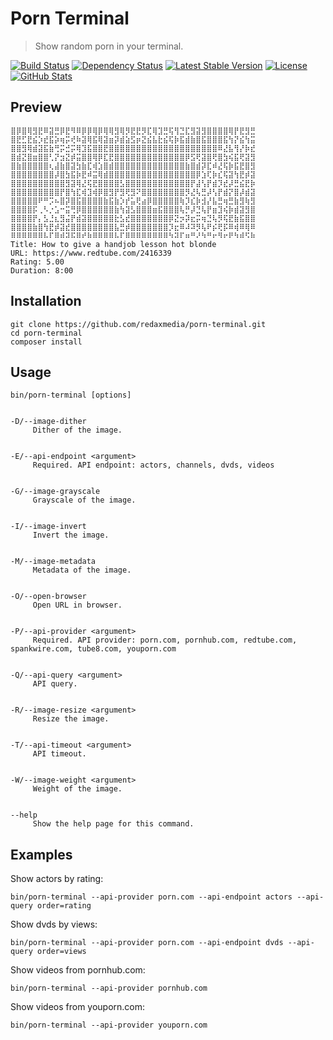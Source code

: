 Porn Terminal
=============

> Show random porn in your terminal.

[![Build Status](https://img.shields.io/travis/redaxmedia/porn-terminal.svg)](https://travis-ci.org/redaxmedia/porn-terminal)
[![Dependency Status](https://gemnasium.com/badges/github.com/redaxmedia/porn-terminal.svg)](https://gemnasium.com/github.com/redaxmedia/porn-terminal)
[![Latest Stable Version](https://img.shields.io/packagist/v/redaxmedia/porn-terminal.svg)](https://packagist.org/packages/redaxmedia/porn-terminal)
[![License](https://img.shields.io/packagist/l/redaxmedia/porn-terminal.svg)](https://packagist.org/packages/redaxmedia/porn-terminal)
[![GitHub Stats](https://img.shields.io/badge/github-stats-ff5500.svg)](http://githubstats.com/redaxmedia/porn-terminal)


Preview
-------

```
⣿⡿⣿⢿⣻⣟⠿⣽⣛⡿⣟⠻⠿⡿⡿⢿⡿⢿⢿⣻⢿⡻⣟⣟⡻⣏⢿⣹⣛⢯⢻⣙⣏⣻⣽⣻⣿⣿⣿⣿⢿⡟⣟⣻⣛
⣿⣟⣋⣟⣮⡱⣞⣯⡵⢶⡭⢞⠷⣽⢿⣯⢿⣽⣶⡽⣾⣵⣫⡶⣝⣮⣧⣗⣮⢯⡷⣯⣾⣷⣿⣯⣿⣿⣿⣯⢳⡝⣮⢳⣭
⣿⣿⣻⢿⣾⣽⣯⣷⢛⡭⣚⡭⢿⣹⣯⣿⣿⣟⣿⣿⣿⣿⣿⣿⣿⣿⣿⣿⣿⣿⣿⣿⣿⣿⣿⣿⣿⣿⠿⣜⣧⢻⡜⡷⣞
⣿⣾⣝⣿⣶⣿⣿⢃⡝⣲⣝⡾⣭⣿⣿⢿⡿⣏⣟⣿⣿⣿⣿⣿⣿⣿⣿⣿⣿⣿⣿⣿⡿⣫⢟⣽⣿⢟⣿⣳⢮⣯⢟⣽⣻
⣿⣷⣿⣿⣿⣿⣿⢆⣼⣷⣿⣽⣳⣷⣏⢾⣱⣿⣾⣿⣿⣿⣿⣿⣿⣿⣿⣿⣿⣿⣿⣿⣷⣿⣾⡽⣏⠾⣜⢯⡷⣯⣟⣿⣻
⣿⣿⣿⣿⣿⣿⣿⣿⡼⣿⣳⣯⡷⣟⠾⣭⢿⣾⣿⣿⣿⣿⣿⣿⣿⣿⣿⣿⣿⣿⣿⣿⣿⣿⡿⣱⢏⡷⣎⢯⣽⢳⣟⡾⣽
⣿⣿⣿⣿⣿⣿⣿⣿⣿⣿⣻⣽⢿⣜⢯⣟⣿⣿⣿⣿⣣⣿⣿⣿⣿⣿⣿⣿⣿⣿⣿⣿⣿⡟⣼⢣⡟⣾⡹⣞⡼⣛⣮⣟⡷
⣿⣿⣿⣿⣿⣿⣿⣿⣿⡟⣿⢳⣏⢾⣹⢾⡿⣿⣻⡟⣻⢟⣻⠝⣿⣿⣿⣿⣿⣿⣿⣿⡻⣜⢧⣛⡼⢣⡟⣾⡝⣿⡼⣾⣽
⣿⣿⣿⣿⣿⠟⠛⡩⠦⣿⡽⣿⣯⣿⣿⣿⣿⣷⣯⣷⡱⡞⣥⢟⣴⡿⣿⣿⣿⣿⣿⢷⡹⣎⡷⣺⡜⣧⣛⢶⣛⣷⣻⢷⣻
⣿⣿⣿⣿⡯⢀⠣⡐⣡⠒⣭⢛⡿⣿⣿⣿⣿⣿⣿⣷⢳⣽⣣⣿⣿⣿⣶⣯⣿⣿⣿⢧⡛⡼⣙⢧⡟⣶⣹⢮⡷⣾⣽⣻⣿
⣿⣿⣿⣿⡟⡄⣣⣘⣆⣻⣬⡟⣾⣽⣿⣿⣿⣿⣿⣗⣣⣞⣿⣿⣿⣿⣿⣿⣿⡿⣝⡲⡽⣖⡭⢶⣙⢧⡻⢯⣟⣷⣯⣿⣿
⣿⣿⣿⣿⣷⣿⢳⣟⡾⣽⣞⣿⣿⣿⣿⣿⣿⣿⣿⣧⣛⡾⣿⣿⣿⣿⣿⣿⣿⡹⣖⠿⠼⠽⡻⢧⠟⡮⢟⡯⠿⢾⠿⢿⠿
⠿⠿⠿⠿⠿⠿⠧⠏⠿⠾⠽⠯⠿⠞⠷⠿⠿⠿⠿⠧⠏⠿⠿⠿⠿⠿⠿⠿⠿⠳⠽⠏⠶⠛⠜⠳⠛⠖⠻⠖⠟⠳⠾⠫⠷
Title: How to give a handjob lesson hot blonde
URL: https://www.redtube.com/2416339
Rating: 5.00
Duration: 8:00
```


Installation
------------

```
git clone https://github.com/redaxmedia/porn-terminal.git
cd porn-terminal
composer install
```


Usage
-----

```
bin/porn-terminal [options]


-D/--image-dither
     Dither of the image.


-E/--api-endpoint <argument>
     Required. API endpoint: actors, channels, dvds, videos


-G/--image-grayscale
     Grayscale of the image.


-I/--image-invert
     Invert the image.


-M/--image-metadata
     Metadata of the image.


-O/--open-browser
     Open URL in browser.


-P/--api-provider <argument>
     Required. API provider: porn.com, pornhub.com, redtube.com, spankwire.com, tube8.com, youporn.com


-Q/--api-query <argument>
     API query.


-R/--image-resize <argument>
     Resize the image.


-T/--api-timeout <argument>
     API timeout.


-W/--image-weight <argument>
     Weight of the image.


--help
     Show the help page for this command.
```


Examples
--------

Show actors by rating:

```
bin/porn-terminal --api-provider porn.com --api-endpoint actors --api-query order=rating
```

Show dvds by views:

```
bin/porn-terminal --api-provider porn.com --api-endpoint dvds --api-query order=views
```

Show videos from pornhub.com:

```
bin/porn-terminal --api-provider pornhub.com
```

Show videos from youporn.com:

```
bin/porn-terminal --api-provider youporn.com
```
